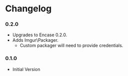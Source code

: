 # Changelog

### 0.2.0

* Upgrades to Encase 0.2.0.
* Adds Imgur\Packager.
  * Custom packager will need to provide credentials.

### 0.1.0

* Initial Version
